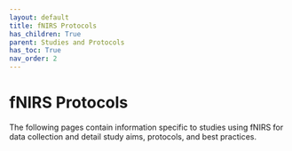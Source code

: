 ```yaml
---
layout: default
title: fNIRS Protocols
has_children: True
parent: Studies and Protocols
has_toc: True
nav_order: 2
---
```


# fNIRS Protocols

The following pages contain information specific to studies using fNIRS for data collection and detail study aims, protocols, and best practices. 